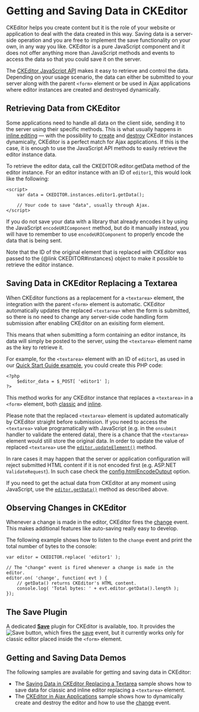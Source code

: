 <!--
Copyright (c) 2003-2016, CKSource - Frederico Knabben. All rights reserved.
For licensing, see LICENSE.md.
-->

# Getting and Saving Data in CKEditor

CKEditor helps you create content but it is the role of your website or application to deal with the data created in this way. Saving data is a server-side operation and you are free to implement the save functionality on your own, in any way you like. CKEditor is a pure JavaScript component and it does not offer anything more than JavaScript methods and events to access the data so that you could save it on the server.

The [CKEditor JavaScript API](#!/api) makes it easy to retrieve and control the data. Depending on your usage scenario, the data can either be submitted to your server along with the parent `<form>` element or be used in Ajax applications where editor instances are created and destroyed dynamically.

## Retrieving Data from CKEditor

Some applications need to handle all data on the client side, sending it to the server using their specific methods. This is what usually happens in [inline editing](#!/guide/dev_inline) &mdash; with the possibility to [create](#!/api/CKEDITOR-method-inline) and [destroy](#!/api/CKEDITOR.editor-method-destroy) CKEditor instances dynamically, CKEditor is a perfect match for Ajax applications. If this is the case, it is enough to use the JavaScript API methods to easily retrieve the editor instance data.

To retrieve the editor data, call the CKEDITOR.editor.getData method of the editor instance. For an editor instance with an ID of `editor1`, this would look like the following:

	<script>
		var data = CKEDITOR.instances.editor1.getData();

		// Your code to save "data", usually through Ajax.
	</script>

<p class="tip">
	If you do not save your data with a library that already encodes it by using the JavaScript <code>encodeURIComponent</code> method, but do it manually instead, you will have to remember to use <code>encodeURIComponent</code> to properly encode the data that is being sent.
</p>

Note that the ID of the original element that is replaced with CKEditor was passed to the {@link CKEDITOR#instances} object to make it possible to retrieve the editor instance.

## Saving Data in CKEditor Replacing a Textarea

When CKEditor functions as a replacement for a `<textarea>` element, the integration with the parent `<form>` element is automatic. CKEditor automatically updates the replaced `<textarea>` when the form is submitted, so there is no need to change any server-side code handling form submission after enabling CKEditor on an exisiting form element.

This means that when submitting a form containing an editor instance, its data will simply be posted to the server, using the `<textarea>` element name as the key to retrieve it.

For example, for the `<textarea>` element with an ID of `editor1`, as used in our [Quick Start Guide example](#!/guide/dev_installation-section-adding-ckeditor-to-your-page), you could create this PHP code:

	<?php
		$editor_data = $_POST[ 'editor1' ];
	?>

This method works for any CKEditor instance that replaces a `<textarea>` in a `<form>` element, both [classic](#!/guide/dev_framed-section-creating-a-classic-editor-with-a-textarea) and [inline](#!/guide/dev_inline-section-inline-editing-for-textarea).

<div class="tip">
	<p>Please note that the replaced <code>&lt;textarea&gt;</code> element is updated automatically by CKEditor straight before submission. If you need to access the <code>&lt;textarea&gt;</code> value programatically with JavaScript (e.g. in the <code>onsubmit</code> handler to validate the entered data), there is a chance that the <code>&lt;textarea&gt;</code> element would still store the original data. In order to update the value of replaced <code>&lt;textarea&gt;</code> use the <code><a href="#!/api/CKEDITOR.editor-method-updateElement">editor.updateElement()</a></code> method.</p>
	<p>In rare cases it may happen that the server or application configuration will reject submitted HTML content if it is not encoded first (e.g. ASP.NET <code>ValidateRequest</code>). In such case check the <a href="#!/api/CKEDITOR.config-cfg-htmlEncodeOutput">config.htmlEncodeOutput</a> option.</p>
	<p>If you need to get the actual data from CKEditor at any moment using JavaScript, use the <code><a href="#!/api/CKEDITOR.editor-method-getData">editor.getData()</a></code> method as described above.</p>
</div>

## Observing Changes in CKEditor

Whenever a change is made in the editor, CKEditor fires the [change](#!/api/CKEDITOR.editor-event-change) event. This makes additional features like auto-saving really easy to develop.

The following example shows how to listen to the `change` event and print the total number of bytes to the console:

	var editor = CKEDITOR.replace( 'editor1' );
	
	// The "change" event is fired whenever a change is made in the editor.
	editor.on( 'change', function( evt ) {
		// getData() returns CKEditor's HTML content.
		console.log( 'Total bytes: ' + evt.editor.getData().length );
	});

## The Save Plugin

A dedicated **[Save](http://ckeditor.com/addon/save)** plugin for CKEditor is available, too. It provides the <img class="inline" src="guides/dev_savedata/save_01.png" title="Save" alt="Save"> button, which fires the [save](#!/api/CKEDITOR.editor-event-save) event, but it currently works only for classic editor placed inside the `<form>` element.

## Getting and Saving Data Demos

The following samples are available for getting and saving data in CKEditor:

* The [Saving Data in CKEditor Replacing a Textarea](../samples/savetextarea.html) sample shows how to save data for classic and inline editor replacing a `<textarea>` element.
* The [CKEditor in Ajax Applications](../samples/saveajax.html) sample shows how to dynamically create and destroy the editor and how to use the [change](#!/api/CKEDITOR.editor-event-change) event.